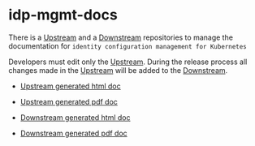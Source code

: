 # idp-mgmt-docs

There is a [Upstream](https://github.com/identitatem/idp-mgmt-docs-upstream) and a [Downstream](https://github.com/identitatem/idp-mgmt-docs) repositories to manage the documentation for `identity configuration management for Kubernetes`

Developers must edit only the [Upstream](https://github.com/identitatem/idp-mgmt-docs-upstream).
During the release process all changes made in the [Upstream](https://github.com/identitatem/idp-mgmt-docs-upstream) will be added to the [Downstream](https://github.com/identitatem/idp-mgmt-docs).

- [Upstream generated html doc](https://identitatem.github.io/idp-mgmt-docs-upstream)
- [Upstream generated pdf doc](https://identitatem.github.io/idp-mgmt-docs-upstream/ebook.pdf)

- [Downstream generated html doc](https://identitatem.github.io/idp-mgmt-docs)
- [Downstream generated pdf doc](https://identitatem.github.io/idp-mgmt-docs/ebook.pdf)
